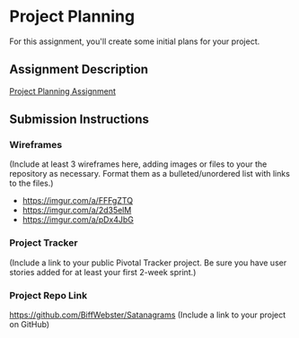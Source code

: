 # Project Planning
For this assignment, you'll create some initial plans for your project.

## Assignment Description
[Project Planning Assignment](https://education.launchcode.org/liftoff/assignments/planning/)

## Submission Instructions

### Wireframes

(Include at least 3 wireframes here, adding images or files to your the repository as necessary. Format them as a bulleted/unordered list with links to the files.)
* https://imgur.com/a/FFFgZTQ
* https://imgur.com/a/2d35elM
* https://imgur.com/a/pDx4JbG

### Project Tracker

(Include a link to your public Pivotal Tracker project. Be sure you have user stories added for at least your first 2-week sprint.)

### Project Repo Link
https://github.com/BiffWebster/Satanagrams
(Include a link to your project on GitHub)
